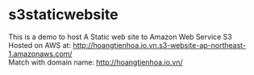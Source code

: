 # s3staticwebsite
This is a demo to host A Static web site to Amazon Web Service S3 </br>
Hosted on AWS at: http://hoangtienhoa.io.vn.s3-website-ap-northeast-1.amazonaws.com/</br> 
Match with domain name: http://hoangtienhoa.io.vn/
